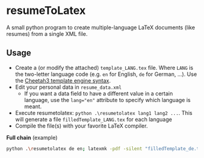# resumeToLatex

A small python program to create multiple-language LaTeX documents (like resumes) from a single XML file.

## Usage

* Create a (or modify the attached) `template_LANG.tex` file. Where `LANG` is the two-letter language code (e.g. `en` for English, `de` for German, ...). Use the [Cheetah3 template engine syntax](http://cheetahtemplate.org/users_guide/intro.html#give-me-an-example).
* Edit your personal data in `resume_data.xml`
    * If you want a data field to have a different value in a certain language, use the `lang="en"` attribute to specify which language is meant.
* Execute resumetolatex: `python .\resumetolatex lang1 lang2 ...`. This will generate a file `filledTemplate_LANG.tex` for each language
* Compile the file(s) with your favorite LaTeX compiler.

**Full chain** (example)
```bash
python .\resumetolatex de en; latexmk -pdf -silent "filledTemplate_de.tex"; latexmk -pdf -silent "filledTemplate_en.tex"; latexmk -c; rm filledTemplate_de.tex; rm filledTemplate_en.tex;
```
